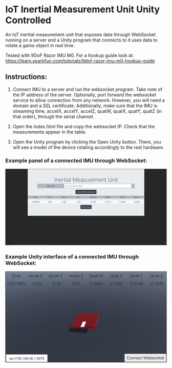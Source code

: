 # IoT Inertial Measurement Unit Unity Controlled

An IoT inertial measurement unit that exposes data through WebSocket running on a server and a Unity program that connects to it uses data to rotate a game object in real time.

Tested with 9DoF Razor IMU M0. For a hookup guide look at: https://learn.sparkfun.com/tutorials/9dof-razor-imu-m0-hookup-guide

## Instructions:

1) Connect IMU to a server and run the websocket program. Take note of the IP address of the server. Optionally, port forward the websocket service to allow connection from any network. However, you will need a domain and a SSL certificate. Additionally, make sure that the IMU is streaming time, accelX, accelY, accelZ, quatW, quatX, quatY, quatZ (in that order), through the serial channel.

2) Open the index.html file and copy the websocket IP. Check that the measurements appear in the table.

3) Open the Unity program by clicking the Open Unity button. There, you will see a model of the device rotating accordingly to the real hardware.

### Example panel of a connected IMU through WebSocket:

![dashboard](https://github.com/javierb07/iot-imu-unity/blob/master/images/panel_example.JPG)

### Example Unity interface of a connected IMU through WebSocket:

![dashboard](https://github.com/javierb07/iot-imu-unity/blob/master/images/unity_example.JPG)
